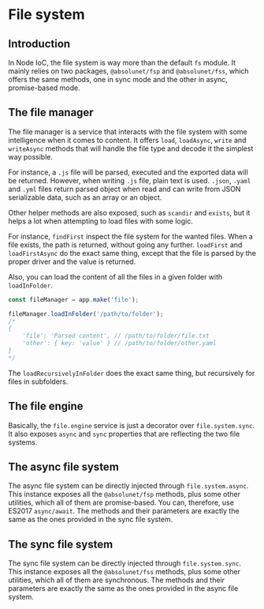 # File system

## Introduction

In Node IoC, the file system is way more than the default `fs` module.
It mainly relies on two packages, `@absolunet/fsp` and `@absolunet/fss`, which offers the same methods, one in sync mode and the other in async, promise-based mode.



## The file manager

The file manager is a service that interacts with the file system with some intelligence when it comes to content.
It offers `load`, `loadAsync`, `write` and `writeAsync` methods that will handle the file type and decode it the simplest way possible.

For instance, a `.js` file will be parsed, executed and the exported data will be returned.
However, when writing `.js` file, plain text is used.
`.json`, `.yaml` and `.yml` files return parsed object when read and can write from JSON serializable data, such as an array or an object.

Other helper methods are also exposed, such as `scandir` and `exists`, but it helps a lot when attempting to load files with some logic.

For instance, `findFirst` inspect the file system for the wanted files.
When a file exists, the path is returned, without going any further.
`loadFirst` and `loadFirstAsync` do the exact same thing, except that the file is parsed by the proper driver and the value is returned.

Also, you can load the content of all the files in a given folder with `loadInFolder`.

```javascript
const fileManager = app.make('file');

fileManager.loadInFolder('/path/to/folder');
/*
{
    'file': 'Parsed content', // /path/to/folder/file.txt
    'other': { key: 'value' } // /path/to/folder/other.yaml
}
*/
```

The `loadRecursivelyInFolder` does the exact same thing, but recursively for files in subfolders.



## The file engine

Basically, the `file.engine` service is just a decorator over `file.system.sync`.
It also exposes `async` and `sync` properties that are reflecting the two file systems.



## The async file system

The async file system can be directly injected through `file.system.async`.
This instance exposes all the `@absolunet/fsp` methods, plus some other utilities, which all of them are promise-based.
You can, therefore, use ES2017 `async/await`.
The methods and their parameters are exactly the same as the ones provided in the sync file system.



## The sync file system

The sync file system can be directly injected through `file.system.sync`.
This instance exposes all the `@absolunet/fss` methods, plus some other utilities, which all of them are synchronous.
The methods and their parameters are exactly the same as the ones provided in the async file system.
